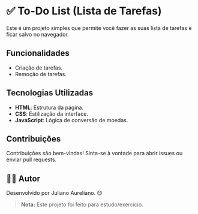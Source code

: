 # ✅ To-Do List (Lista de Tarefas)

Este é um projeto simples que permite você fazer as suas lista de tarefas e ficar salvo no navegador.

## Funcionalidades

- Criação de tarefas.
- Remoção de tarefas.

## Tecnologias Utilizadas

- **HTML**: Estrutura da página.
- **CSS**: Estilização da interface.
- **JavaScript**: Lógica de conversão de moedas.

## Contribuições

Contribuições são bem-vindas! Sinta-se à vontade para abrir issues ou enviar pull requests.

## 👩‍🚀 Autor

Desenvolvido por Juliano Aureliano. 😊

> **Nota:** Este projeto foi feito para estudo/exercício.
